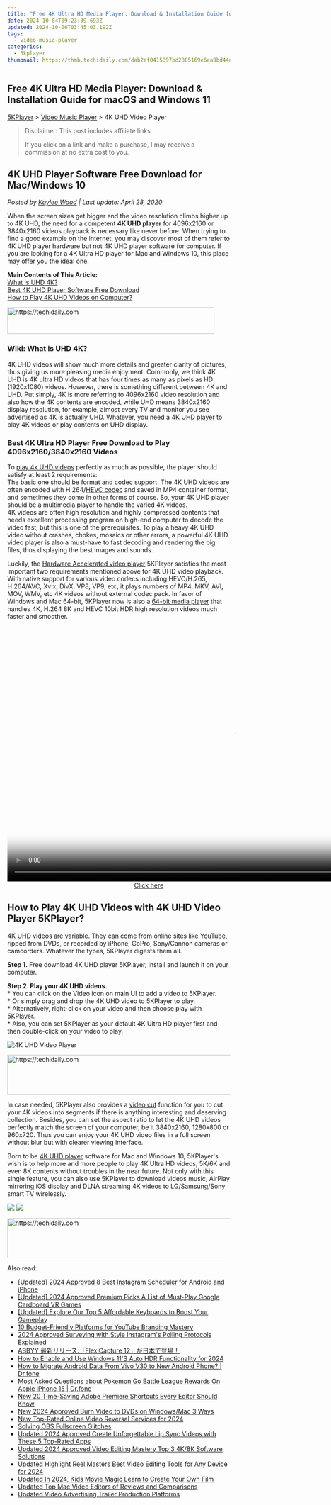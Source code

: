 ```yaml
---
title: "Free 4K Ultra HD Media Player: Download & Installation Guide for macOS and Windows 11"
date: 2024-10-04T09:23:39.693Z
updated: 2024-10-06T03:45:03.192Z
tags:
  - video-music-player
categories:
  - 5kplayer
thumbnail: https://thmb.techidaily.com/dab2ef0415897bd2885169e6ea9bd44d0885cdc86df8bf517d1ad2126bf71ef1.jpg
---
```


## Free 4K Ultra HD Media Player: Download & Installation Guide for macOS and Windows 11

[5KPlayer](https://tools.techidaily.com/5kplayer/products/) \> [Video Music Player](https://tools.techidaily.com/5kplayer/video-music-player/) \> 4K UHD Video Player

>  Disclaimer: This post includes affiliate links
>
>  If you click on a link and make a purchase, I may receive a commission at no extra cost to you.
>

## 4K UHD Player Software Free Download for Mac/Windows 10

 _Posted by [Kaylee Wood](https://www.quora.com/profile/Amanda-Hu-21) | Last update: April 28, 2020_

When the screen sizes get bigger and the video resolution climbs higher up to 4K UHD, the need for a competent **4K UHD player** for 4096x2160 or 3840x2160 videos playback is necessary like never before. When trying to find a good example on the internet, you may discover most of them refer to 4K UHD player hardware but not 4K UHD player software for computer. If you are looking for a 4K Ultra HD player for Mac and Windows 10, this place may offer you the ideal one.

**Main Contents of This Article:**  
[What is UHD 4K?](https://tools.techidaily.com/5kplayer/video-music-player/)  
[Best 4K UHD Player Software Free Download](https://tools.techidaily.com/5kplayer/video-music-player/)  
[How to Play 4K UHD Videos on Computer?](https://tools.techidaily.com/5kplayer/video-music-player/)

<!-- affiliate ads begin -->
<a href="https://aligracehair.sjv.io/c/5597632/2135360/19272" target="_top" id="2135360">
  <img src="//a.impactradius-go.com/display-ad/19272-2135360" border="0" alt="https://techidaily.com" width="468" height="60"/>
</a>
<img height="0" width="0" src="https://aligracehair.sjv.io/i/5597632/2135360/19272" style="position:absolute;visibility:hidden;" border="0" />
<!-- affiliate ads end -->

### Wiki: What is UHD 4K?

4K UHD videos will show much more details and greater clarity of pictures, thus giving us more pleasing media enjoyment. Commonly, we think 4K UHD is 4K ultra HD videos that has four times as many as pixels as HD (1920x1080) videos. However, there is something different between 4K and UHD. Put simply, 4K is more referring to 4096x2160 video resolution and also how the 4K contents are encoded, while UHD means 3840x2160 display resolution, for example, almost every TV and monitor you see advertised as 4K is actually UHD. Whatever, you need a [4K UHD player](https://tools.techidaily.com/5kplayer/video-music-player/) to play 4K videos or play contents on UHD display.

### Best 4K Ultra HD Player Free Download to Play 4096x2160/3840x2160 Videos

To [play 4k UHD videos](https://tools.techidaily.com/5kplayer/video-music-player/) perfectly as much as possible, the player should satisfy at least 2 requirements:   
 The basic one should be format and codec support. The 4K UHD videos are often encoded with H.264/[HEVC codec](https://tools.techidaily.com/5kplayer/video-music-player/) and saved in MP4 container format, and sometimes they come in other forms of course. So, your 4K UHD player should be a multimedia player to handle the varied 4K videos.  
 4K videos are often high resolution and highly compressed contents that needs excellent processing program on high-end computer to decode the video fast, but this is one of the prerequisites. To play a heavy 4K UHD video without crashes, chokes, mosaics or other errors, a powerful 4K UHD video player is also a must-have to fast decoding and rendering the big files, thus displaying the best images and sounds.

Luckily, the [Hardware Accelerated video player](https://tools.techidaily.com/5kplayer/video-music-player/) 5KPlayer satisfies the most important two requirements mentioned above for 4K UHD video playback. With native support for various video codecs including HEVC/H.265, H.264/AVC, Xvix, DivX, VP8, VP9, etc, it plays numbers of MP4, MKV, AVI, MOV, WMV, etc 4K videos without external codec pack. In favor of Windows and Mac 64-bit, 5KPlayer now is also a [64-bit media player](https://tools.techidaily.com/5kplayer/video-music-player/) that handles 4K, H.264 8K and HEVC 10bit HDR high resolution videos much faster and smoother.

<!-- affiliate ads begin -->
<span id="1444782">
					<video width="1024" height="576" style="cursor:pointer"
           poster="//a.impactradius-go.com/display-clicktoplayimage/1444782.png"
           onclick="if(!this.playClicked){this.play();this.setAttribute('controls',true);this.playClicked=true;}">
	   <source src="//a.impactradius-go.com/display-ad/14559-1444782">
	   <img src="//a.impactradius-go.com/display-clicktoplayimage/1444782.png" style="border: none; height: 100%; width: 100%; object-fit: contain">
	</video>
	<div style="width:640px;text-align:center"><a href="javascript:window.open(decodeURIComponent('https%3A%2F%2Fpropmoneyinc.pxf.io%2Fc%2F5597632%2F1444782%2F14559'), '_blank');void(0);">Click here</a></div>
</span>
<img height="0" width="0" src="https://imp.pxf.io/i/5597632/1444782/14559" style="position:absolute;visibility:hidden;" border="0" />
<!-- affiliate ads end -->

## How to Play 4K UHD Videos with 4K UHD Video Player 5KPlayer?

4K UHD videos are variable. They can come from online sites like YouTube, ripped from DVDs, or recorded by iPhone, GoPro, Sony/Cannon cameras or camcorders. Whatever the types, 5KPlayer digests them all.

**Step 1.** Free download 4K UHD player 5KPlayer, install and launch it on your computer.

**Step 2\. Play your 4K UHD videos.**   
 \* You can click on the Video icon on main UI to add a video to 5KPlayer.  
 \* Or simply drag and drop the 4K UHD video to 5KPlayer to play.  
 \* Alternatively, right-click on your video and then choose play with 5KPlayer.  
 \* Also, you can set 5KPlayer as your default 4K Ultra HD player first and then double-click on your video to play.

![4K UHD Video Player](https://www.5kplayer.com/video-music-player/img/hevc-player-mac.jpg) 

<!-- affiliate ads begin -->
<a href="https://appsumo.8odi.net/c/5597632/2043855/7443" target="_top" id="2043855">
  <img src="//a.impactradius-go.com/display-ad/7443-2043855" border="0" alt="https://techidaily.com" width="728" height="90"/>
</a>
<img height="0" width="0" src="https://appsumo.8odi.net/i/5597632/2043855/7443" style="position:absolute;visibility:hidden;" border="0" />
<!-- affiliate ads end -->

In case needed, 5KPlayer also provides a [video cut](https://tools.techidaily.com/5kplayer/video-music-player/) function for you to cut your 4K videos into segments if there is anything interesting and deserving collection. Besides, you can set the aspect ratio to let the 4K UHD videos perfectly match the screen of your computer, be it 3840x2160, 1280x800 or 960x720\. Thus you can enjoy your 4K UHD video files in a full screen without blur but with clearer viewing interface.

Born to be [4K UHD player](https://tools.techidaily.com/5kplayer/video-music-player/) software for Mac and Windows 10, 5KPlayer's wish is to help more and more people to play 4K Ultra HD videos, 5K/6K and even 8K contents without troubles in the near future. Not only with this single feature, you can also use 5KPlayer to download videos music, AirPlay mirroring iOS display and DLNA streaming 4K videos to LG/Samsung/Sony smart TV wirelessly.

[![](https://www.5kplayer.com/video-music-player/../button/freedownwhitewin.png)](https://tools.techidaily.com/5kplayer/products/) [![](https://www.5kplayer.com/video-music-player/../button/freedownbackmac.png)](https://tools.techidaily.com/5kplayer/products/)

<!-- affiliate ads begin -->
<a href="https://ephamedtechinc.pxf.io/c/5597632/2137213/26400" target="_top" id="2137213">
  <img src="//a.impactradius-go.com/display-ad/26400-2137213" border="0" alt="https://techidaily.com" width="728" height="90"/>
</a>
<img height="0" width="0" src="https://ephamedtechinc.pxf.io/i/5597632/2137213/26400" style="position:absolute;visibility:hidden;" border="0" />
<!-- affiliate ads end -->

<ins class="adsbygoogle"
     style="display:block"
     data-ad-format="autorelaxed"
     data-ad-client="ca-pub-7571918770474297"
     data-ad-slot="1223367746"></ins>

<ins class="adsbygoogle"
     style="display:block"
     data-ad-client="ca-pub-7571918770474297"
     data-ad-slot="8358498916"
     data-ad-format="auto"
     data-full-width-responsive="true"></ins>

<span class="atpl-alsoreadstyle">Also read:</span>
<div><ul>
<li><a href="https://instagram-videos.techidaily.com/updated-2024-approved-8-best-instagram-scheduler-for-android-and-iphone/"><u>[Updated] 2024 Approved 8 Best Instagram Scheduler for Android and iPhone</u></a></li>
<li><a href="https://article-posts.techidaily.com/updated-2024-approved-premium-picks-a-list-of-must-play-google-cardboard-vr-games/"><u>[Updated] 2024 Approved Premium Picks A List of Must-Play Google Cardboard VR Games</u></a></li>
<li><a href="https://screen-recording.techidaily.com/updated-explore-our-top-5-affordable-keyboards-to-boost-your-gameplay/"><u>[Updated] Explore Our Top 5 Affordable Keyboards to Boost Your Gameplay</u></a></li>
<li><a href="https://youtube-lab.techidaily.com/dget-friendly-platforms-for-youtube-branding-mastery/"><u>10 Budget-Friendly Platforms for YouTube Branding Mastery</u></a></li>
<li><a href="https://instagram-video-recordings.techidaily.com/2024-approved-surveying-with-style-instagrams-polling-protocols-explained/"><u>2024 Approved Surveying with Style Instagram's Polling Protocols Explained</u></a></li>
<li><a href="https://techidaily.com/abbyy-flexicapture-12/"><u>ABBYY 最新リリース:「FlexiCapture 12」が日本で登場！</u></a></li>
<li><a href="https://fox-friendly.techidaily.com/how-to-enable-and-use-windows-11s-auto-hdr-functionality-for-2024/"><u>How to Enable and Use Windows 11'S Auto HDR Functionality for 2024</u></a></li>
<li><a href="https://blog-min.techidaily.com/how-to-migrate-android-data-from-vivo-v30-to-new-android-phone-drfone-by-drfone-transfer-from-android-transfer-from-android/"><u>How to Migrate Android Data From Vivo V30 to New Android Phone? | Dr.fone</u></a></li>
<li><a href="https://ios-pokemon-go.techidaily.com/most-asked-questions-about-pokemon-go-battle-league-rewards-on-apple-iphone-15-drfone-by-drfone-virtual-ios/"><u>Most Asked Questions about Pokemon Go Battle League Rewards On Apple iPhone 15 | Dr.fone</u></a></li>
<li><a href="https://video-ai-editor.techidaily.com/new-20-time-saving-adobe-premiere-shortcuts-every-editor-should-know/"><u>New 20 Time-Saving Adobe Premiere Shortcuts Every Editor Should Know</u></a></li>
<li><a href="https://video-ai-editor.techidaily.com/new-2024-approved-burn-video-to-dvds-on-windowsmac-3-ways/"><u>New 2024 Approved Burn Video to DVDs on Windows/Mac 3 Ways</u></a></li>
<li><a href="https://video-ai-editor.techidaily.com/new-top-rated-online-video-reversal-services-for-2024/"><u>New Top-Rated Online Video Reversal Services for 2024</u></a></li>
<li><a href="https://screen-capture.techidaily.com/solving-obs-fullscreen-glitches/"><u>Solving OBS Fullscreen Glitches</u></a></li>
<li><a href="https://video-ai-editor.techidaily.com/updated-2024-approved-create-unforgettable-lip-sync-videos-with-these-5-top-rated-apps/"><u>Updated 2024 Approved Create Unforgettable Lip Sync Videos with These 5 Top-Rated Apps</u></a></li>
<li><a href="https://video-ai-editor.techidaily.com/updated-2024-approved-video-editing-mastery-top-3-4k8k-software-solutions/"><u>Updated 2024 Approved Video Editing Mastery Top 3 4K/8K Software Solutions</u></a></li>
<li><a href="https://video-ai-editor.techidaily.com/updated-highlight-reel-masters-best-video-editing-tools-for-any-device-for-2024/"><u>Updated Highlight Reel Masters Best Video Editing Tools for Any Device for 2024</u></a></li>
<li><a href="https://video-ai-editor.techidaily.com/updated-in-2024-kids-movie-magic-learn-to-create-your-own-film/"><u>Updated In 2024, Kids Movie Magic Learn to Create Your Own Film</u></a></li>
<li><a href="https://video-ai-editor.techidaily.com/updated-top-mac-video-editors-of-reviews-and-comparisons/"><u>Updated Top Mac Video Editors of Reviews and Comparisons</u></a></li>
<li><a href="https://video-ai-editor.techidaily.com/updated-video-advertising-trailer-production-platforms/"><u>Updated Video Advertising Trailer Production Platforms</u></a></li>
</ul></div>

